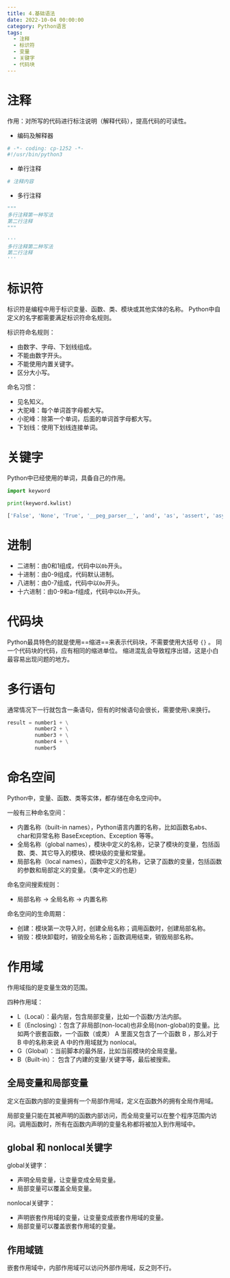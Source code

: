 ```yaml
---
title: 4.基础语法
date: 2022-10-04 00:00:00
category: Python语言
tags:
  - 注释
  - 标识符
  - 变量
  - 关键字
  - 代码块
---
```


# 注释

作用：对所写的代码进行标注说明（解释代码），提高代码的可读性。

* 编码及解释器

```python
# -*- coding: cp-1252 -*-
#!/usr/bin/python3
```

* 单行注释

```python
# 注释内容
```

* 多行注释

```python
"""
多行注释第一种写法
第二行注释
"""

'''
多行注释第二种写法
第二行注释
'''
```

# 标识符

标识符是编程中用于标识变量、函数、类、模块或其他实体的名称。
Python中自定义的名字都需要满足标识符命名规则。

标识符命名规则：

* 由数字、字母、下划线组成。
* 不能由数字开头。
* 不能使用内置关键字。
* 区分大小写。

命名习惯：

* 见名知义。
* 大驼峰：每个单词首字母都大写。
* 小驼峰：除第一个单词，后面的单词首字母都大写。
* 下划线：使用下划线连接单词。

# 关键字

Python中已经使用的单词，具备自己的作用。

```python
import keyword

print(keyword.kwlist)

['False', 'None', 'True', '__peg_parser__', 'and', 'as', 'assert', 'async', 'await', 'break', 'class', 'continue', 'def', 'del', 'elif', 'else', 'except', 'finally', 'for', 'from', 'global', 'if', 'import', 'in', 'is', 'lambda', 'nonlocal', 'not', 'or', 'pass', 'raise', 'return', 'try', 'while', 'with', 'yield']
```

# 进制

* 二进制：由0和1组成，代码中以`0b`开头。
* 十进制：由0-9组成，代码默认进制。
* 八进制：由0-7组成，代码中以`0o`开头。
* 十六进制：由0-9和a-f组成，代码中以`0x`开头。

# 代码块

Python最具特色的就是使用==缩进==来表示代码块，不需要使用大括号 `{}` 。
同一个代码块的代码，应有相同的缩进单位。
缩进混乱会导致程序出错，这是小白最容易出现问题的地方。

# 多行语句

通常情况下一行就包含一条语句，但有的时候语句会很长，需要使用`\`来换行。

```python
result = number1 + \
         number2 + \
         number3 + \
         number4 + \
         number5
```

# 命名空间

Python中，变量、函数、类等实体，都存储在命名空间中。

一般有三种命名空间：

* 内置名称（built-in names），Python语言内置的名称，比如函数名abs、char和异常名称 BaseException、Exception 等等。
* 全局名称（global names），模块中定义的名称，记录了模块的变量，包括函数、类、其它导入的模块、模块级的变量和常量。
* 局部名称（local names），函数中定义的名称，记录了函数的变量，包括函数的参数和局部定义的变量。（类中定义的也是）

命名空间搜索规则：

* 局部名称 -> 全局名称 -> 内置名称

命名空间的生命周期：

* 创建：模块第一次导入时，创建全局名称；调用函数时，创建局部名称。
* 销毁：模块卸载时，销毁全局名称；函数调用结束，销毁局部名称。

# 作用域

作用域指的是变量生效的范围。

四种作用域：

* L（Local）：最内层，包含局部变量，比如一个函数/方法内部。
* E（Enclosing）：包含了非局部(non-local)也非全局(non-global)的变量。比如两个嵌套函数，一个函数（或类） A 里面又包含了一个函数 B ，那么对于 B 中的名称来说 A 中的作用域就为 nonlocal。
* G（Global）：当前脚本的最外层，比如当前模块的全局变量。
* B（Built-in）： 包含了内建的变量/关键字等，最后被搜索。

## 全局变量和局部变量

定义在函数内部的变量拥有一个局部作用域，定义在函数外的拥有全局作用域。

局部变量只能在其被声明的函数内部访问，而全局变量可以在整个程序范围内访问。调用函数时，所有在函数内声明的变量名称都将被加入到作用域中。

## global 和 nonlocal关键字

global关键字：

* 声明全局变量，让变量变成全局变量。
* 局部变量可以覆盖全局变量。

nonlocal关键字：

* 声明嵌套作用域的变量，让变量变成嵌套作用域的变量。
* 局部变量可以覆盖嵌套作用域的变量。

## 作用域链

嵌套作用域中，内部作用域可以访问外部作用域，反之则不行。
